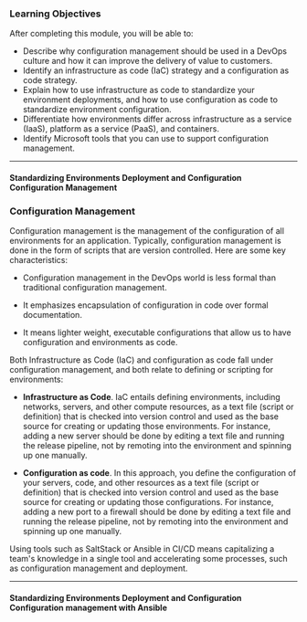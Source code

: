 ### Learning Objectives
After completing this module, you will be able to:

* Describe why configuration management should be used in a DevOps culture and how it can improve the delivery of value to customers.
* Identify an infrastructure as code (IaC) strategy and a configuration as code strategy.
* Explain how to use infrastructure as code to standardize your environment deployments, and how to use configuration as code to standardize environment configuration.
* Differentiate how environments differ across infrastructure as a service (IaaS), platform as a service (PaaS), and containers.
* Identify Microsoft tools that you can use to support configuration management.

---

#### Standardizing Environments   Deployment and Configuration   Configuration Management

### Configuration Management

Configuration management is the management of the configuration of all environments for an application. Typically, configuration management is done in the form of scripts that are version controlled. Here are some key characteristics:

* Configuration management in the DevOps world is less formal than traditional configuration management.

* It emphasizes encapsulation of configuration in code over formal documentation.

* It means lighter weight, executable configurations that allow us to have configuration and environments as code.

Both Infrastructure as Code (IaC) and configuration as code fall under configuration management, and both relate to defining or scripting for environments:

* **Infrastructure as Code**. IaC entails defining environments, including networks, servers, and other compute resources, as a text file (script or definition) that is checked into version control and used as the base source for creating or updating those environments. For instance, adding a new server should be done by editing a text file and running the release pipeline, not by remoting into the environment and spinning up one manually.

* **Configuration as code**. In this approach, you define the configuration of your servers, code, and other resources as a text file (script or definition) that is checked into version control and used as the base source for creating or updating those configurations. For instance, adding a new port to a firewall should be done by editing a text file and running the release pipeline, not by remoting into the environment and spinning up one manually.

Using tools such as SaltStack or Ansible in CI/CD means capitalizing a team's knowledge in a single tool and accelerating some processes, such as configuration management and deployment.


---

#### Standardizing Environments   Deployment and Configuration   Configuration management with Ansible